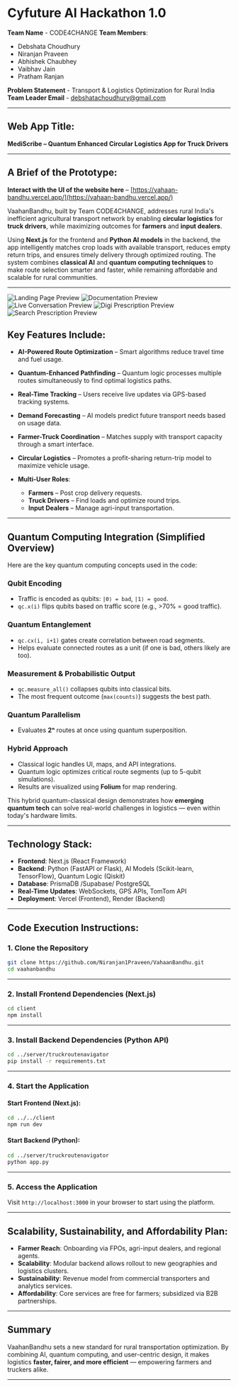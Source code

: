 # Cyfuture AI Hackathon 1.0

**Team Name** - CODE4CHANGE
**Team Members**:

* Debshata Choudhury
* Niranjan Praveen
* Abhishek Chaubhey
* Vaibhav Jain
* Pratham Ranjan

**Problem Statement** - Transport & Logistics Optimization for Rural India
**Team Leader Email** - [debshatachoudhury@gmail.com](mailto:debshatachoudhury@gmail.com)

---

## Web App Title:

**MediScribe – Quantum Enhanced Circular Logistics App for Truck Drivers**

---

## A Brief of the Prototype:

**Interact with the UI of the website here** – [https://vahaan-bandhu.vercel.app/](https://vahaan-bandhu.vercel.app/)

VaahanBandhu, built by Team CODE4CHANGE, addresses rural India's inefficient agricultural transport network by enabling **circular logistics** for **truck drivers**, while maximizing outcomes for **farmers** and **input dealers**.

Using **Next.js** for the frontend and **Python AI models** in the backend, the app intelligently matches crop loads with available transport, reduces empty return trips, and ensures timely delivery through optimized routing. The system combines **classical AI** and **quantum computing techniques** to make route selection smarter and faster, while remaining affordable and scalable for rural communities.

---

![Landing Page Preview](./designs/landingPage.png)
![Documentation Preview](./designs/documentation.png)
![Live Conversation Preview](./designs/liveConversation.png)
![Digi Prescription Preview](./designs/digiPrescription.png)
![Search Prescription Preview](./designs/searchPrescription.png)



## Key Features Include:

* **AI-Powered Route Optimization** – Smart algorithms reduce travel time and fuel usage.
* **Quantum-Enhanced Pathfinding** – Quantum logic processes multiple routes simultaneously to find optimal logistics paths.
* **Real-Time Tracking** – Users receive live updates via GPS-based tracking systems.
* **Demand Forecasting** – AI models predict future transport needs based on usage data.
* **Farmer-Truck Coordination** – Matches supply with transport capacity through a smart interface.
* **Circular Logistics** – Promotes a profit-sharing return-trip model to maximize vehicle usage.
* **Multi-User Roles**:

  * **Farmers** – Post crop delivery requests.
  * **Truck Drivers** – Find loads and optimize round trips.
  * **Input Dealers** – Manage agri-input transportation.

---

## Quantum Computing Integration (Simplified Overview)

Here are the key quantum computing concepts used in the code:

### Qubit Encoding

* Traffic is encoded as qubits: `|0⟩ = bad`, `|1⟩ = good`.
* `qc.x(i)` flips qubits based on traffic score (e.g., >70% = good traffic).

### Quantum Entanglement

* `qc.cx(i, i+1)` gates create correlation between road segments.
* Helps evaluate connected routes as a unit (if one is bad, others likely are too).

### Measurement & Probabilistic Output

* `qc.measure_all()` collapses qubits into classical bits.
* The most frequent outcome (`max(counts)`) suggests the best path.

### Quantum Parallelism

* Evaluates **2ⁿ** routes at once using quantum superposition.

### Hybrid Approach

* Classical logic handles UI, maps, and API integrations.
* Quantum logic optimizes critical route segments (up to 5-qubit simulations).
* Results are visualized using **Folium** for map rendering.

This hybrid quantum-classical design demonstrates how **emerging quantum tech** can solve real-world challenges in logistics — even within today's hardware limits.

---

## Technology Stack:

* **Frontend**: Next.js (React Framework)
* **Backend**: Python (FastAPI or Flask), AI Models (Scikit-learn, TensorFlow), Quantum Logic (Qiskit)
* **Database**: PrismaDB /Supabase/ PostgreSQL
* **Real-Time Updates**: WebSockets, GPS APIs, TomTom API
* **Deployment**: Vercel (Frontend), Render (Backend)

---

## Code Execution Instructions:

### 1. Clone the Repository

```bash
git clone https://github.com/Niranjan1Praveen/VahaanBandhu.git  
cd vaahanbandhu
```

---

### 2. Install Frontend Dependencies (Next.js)

```bash
cd client
npm install
```

---

### 3. Install Backend Dependencies (Python API)

```bash
cd ../server/truckroutenavigator
pip install -r requirements.txt
```

---

### 4. Start the Application

#### Start Frontend (Next.js):

```bash
cd ../../client
npm run dev
```

#### Start Backend (Python):

```bash
cd ../server/truckroutenavigator
python app.py
```

---

### 5. Access the Application

Visit `http://localhost:3000` in your browser to start using the platform.

---

## Scalability, Sustainability, and Affordability Plan:

* **Farmer Reach**: Onboarding via FPOs, agri-input dealers, and regional agents.
* **Scalability**: Modular backend allows rollout to new geographies and logistics clusters.
* **Sustainability**: Revenue model from commercial transporters and analytics services.
* **Affordability**: Core services are free for farmers; subsidized via B2B partnerships.

---

## Summary

VaahanBandhu sets a new standard for rural transportation optimization. By combining AI, quantum computing, and user-centric design, it makes logistics **faster, fairer, and more efficient** — empowering farmers and truckers alike.

---